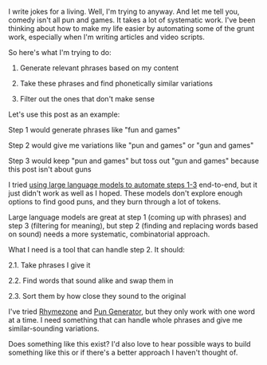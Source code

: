 I write jokes for a living. Well, I'm trying to anyway. And let me tell you, comedy isn't all pun and games. It takes a lot of systematic work. I've been thinking about how to make my life easier by automating some of the grunt work, especially when I'm writing articles and video scripts.

So here's what I'm trying to do:

1. Generate relevant phrases based on my content

2. Take these phrases and find phonetically similar variations

3. Filter out the ones that don't make sense

Let's use this post as an example:

Step 1 would generate phrases like "fun and games"

Step 2 would give me variations like "pun and games" or "gun and games"

Step 3 would keep "pun and games" but toss out "gun and games" because this post isn't about guns

I tried [using large language models to automate steps 1-3](https://github.com/8ta4/gag/blob/25017ec6a95c2764d1a35d6e2063c5addf6f4e5b/README.md#wordplay) end-to-end, but it just didn't work as well as I hoped. These models don't explore enough options to find good puns, and they burn through a lot of tokens.

Large language models are great at step 1 (coming up with phrases) and step 3 (filtering for meaning), but step 2 (finding and replacing words based on sound) needs a more systematic, combinatorial approach.

What I need is a tool that can handle step 2. It should:

2.1. Take phrases I give it

2.2. Find words that sound alike and swap them in

2.3. Sort them by how close they sound to the original

I've tried  [Rhymezone](https://www.rhymezone.com) and [Pun Generator](https://pungenerator.org), but they only work with one word at a time. I need something that can handle whole phrases and give me similar-sounding variations.

Does something like this exist? I'd also love to hear possible ways to build something like this or if there's a better approach I haven't thought of.
